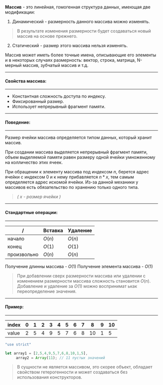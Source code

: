 
**Массив** - это линейная, гомогенная структура данных, имеющая две модификации:
1. Динамический - размерность данного массива можно изменять. 
> В результате изменения размерности будет создаваться новый массив на основе прежнего.
2. Статический - размер этого массива нельзя изменять.

Массив может иметь более точные имена, описывающие его элементы и в некоторых случаях размерность: вектор, строка, матрица, N-мерный массив, зубчатый массив и т.д.



---
#### Свойства массива:
---
- Константная сложность доступа по индексу.
- Фиксированный размер.
- Использует непрерывный фрагмент памяти.



---
#### Поведение:
---
Размер ячейки массива определяется типом данных, который хранит массив.

При создании массива выделяется непрерывный фрагмент памяти, объем выделяемой памяти равен размеру одной ячейки умноженному на колличество этих ячеек. 

При обращении к элементу массива под индексом $n$, берется адрес ячейки с индексом $0$ и к нему прибавляется $n * x$, тем самым определяется адрес искомой ячейки. Из-за данной механики у массивов есть обязательство по хранению только одного типа.
> *( $x$ - размер ячейки )* 



---
#### Стандартные операции:
---
|      /      | Вставка | Удаление |
| ----------- | ------- | -------- |
| начало      |  $O(n)$ |  $O(n)$ |
| конец       | $O(1)$  | $O(1)$  |
| произвольно |  $O(n)$ |  $O(n)$ |

Получение длинны массива - $O(1)$
Получение элемента массива - $O(1)$

> При добавлении сверх размерности массива или удалении с изменением размерности массива сложность становится $O(n)$. Добавление и удаление за $O(1)$ можно воспринимат ькак переопределение значения.



---
#### Пример:
---
|index|0|1|2|3|4|5|6|7|8|9|10|
|-----|-|-|-|-|-|-|-|-|-|-|--|
|value|2|5|4|9|5|7|6|8|10|1|5|

```js
"use strict"

let array1 = [2,5,4,9,5,7,6,8,10,1,5],
	 array2 = Array(11); // 11 пустых значений
```
> В сущности не является массивом, это скорее объект, обладает свойством гетерогенности и может создаваться без использования конструкторов.

